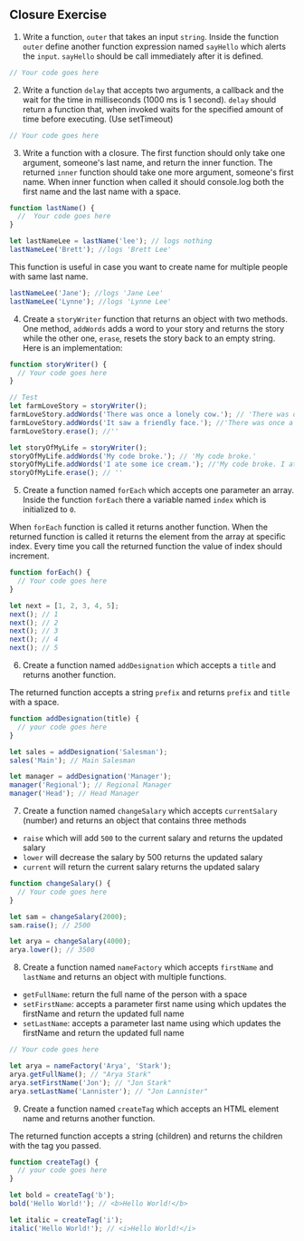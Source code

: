 ## Closure Exercise

1. Write a function, `outer` that takes an input `string`. Inside the function `outer` define another function expression named `sayHello` which alerts the `input`. `sayHello` should be call immediately after it is defined.

```js
// Your code goes here
```

2. Write a function `delay` that accepts two arguments, a callback and the wait for the time in milliseconds (1000 ms is 1 second). `delay` should return a function that, when invoked waits for the specified amount of time before executing. (Use setTimeout)

```js
// Your code goes here   
```

3. Write a function with a closure. The first function should only take one argument, someone's last name, and return the inner function. The returned `inner` function should take one more argument, someone's first name. When inner function when called it should console.log both the first name and the last name with a space.

```js
function lastName() {
  //  Your code goes here
}

let lastNameLee = lastName('lee'); // logs nothing
lastNameLee('Brett'); //logs 'Brett Lee'
```

This function is useful in case you want to create name for multiple people with same last name.

```js
lastNameLee('Jane'); //logs 'Jane Lee'
lastNameLee('Lynne'); //logs 'Lynne Lee'
```

4. Create a `storyWriter` function that returns an object with two methods. One method, `addWords` adds a word to your story and returns the story while the other one, `erase`, resets the story back to an empty string. Here is an implementation:

```js
function storyWriter() {
  // Your code goes here
}

// Test
let farmLoveStory = storyWriter();
farmLoveStory.addWords('There was once a lonely cow.'); // 'There was once a lonely cow.'
farmLoveStory.addWords('It saw a friendly face.'); //'There was once a lonely cow. It saw a friendly face.'
farmLoveStory.erase(); //''

let storyOfMyLife = storyWriter();
storyOfMyLife.addWords('My code broke.'); // 'My code broke.'
storyOfMyLife.addWords('I ate some ice cream.'); //'My code broke. I ate some ice cream.'
storyOfMyLife.erase(); // ''
```

5. Create a function named `forEach` which accepts one parameter an array. Inside the function `forEach` there a variable named `index` which is initialized to `0`.

When `forEach` function is called it returns another function. When the returned function is called it returns the element from the array at specific index. Every time you call the returned function the value of index should increment.

```js
function forEach() {
  // Your code goes here
}

let next = [1, 2, 3, 4, 5];
next(); // 1
next(); // 2
next(); // 3
next(); // 4
next(); // 5
```

6. Create a function named `addDesignation` which accepts a `title` and returns another function.

The returned function accepts a string `prefix` and returns `prefix` and `title` with a space.

```js
function addDesignation(title) {
  // your code goes here
}

let sales = addDesignation('Salesman');
sales('Main'); // Main Salesman

let manager = addDesignation('Manager');
manager('Regional'); // Regional Manager
manager('Head'); // Head Manager
```

7. Create a function named `changeSalary` which accepts `currentSalary` (number) and returns an object that contains three methods

- `raise` which will add `500` to the current salary and returns the updated salary
- `lower` will decrease the salary by 500 returns the updated salary
- `current` will return the current salary returns the updated salary

```js
function changeSalary() {
  // Your code goes here
}

let sam = changeSalary(2000);
sam.raise(); // 2500

let arya = changeSalary(4000);
arya.lower(); // 3500
```

8. Create a function named `nameFactory` which accepts `firstName` and `lastName` and returns an object with multiple functions.

- `getFullName`: return the full name of the person with a space
- `setFirstName`: accepts a parameter first name using which updates the firstName and return the updated full name
- `setLastName`: accepts a parameter last name using which updates the firstName and return the updated full name

```js
// Your code goes here

let arya = nameFactory('Arya', 'Stark');
arya.getFullName(); // "Arya Stark"
arya.setFirstName('Jon'); // "Jon Stark"
arya.setLastName('Lannister'); // "Jon Lannister"
```

9. Create a function named `createTag` which accepts an HTML element name and returns another function.

The returned function accepts a string (children) and returns the children with the tag you passed.

```js
function createTag() {
  // your code goes here
}

let bold = createTag('b');
bold('Hello World!'); // <b>Hello World!</b>

let italic = createTag('i');
italic('Hello World!'); // <i>Hello World!</i>
```
